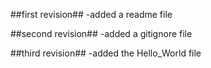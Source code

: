 ##first revision##
-added a readme file 

##second revision##
-added a gitignore file

##third revision##
-added the Hello_World file 